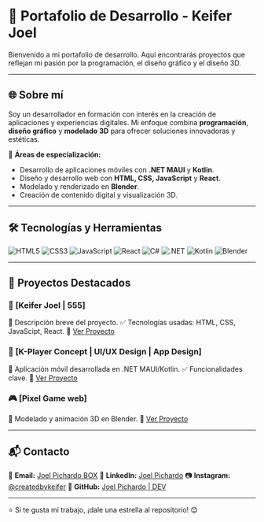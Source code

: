 # 🚀 Portafolio de Desarrollo - Keifer Joel

Bienvenido a mi portafolio de desarrollo. Aquí encontrarás proyectos que reflejan mi pasión por la programación, el diseño gráfico y el diseño 3D.

---

## 🌐 Sobre mí
Soy un desarrollador en formación con interés en la creación de aplicaciones y experiencias digitales. Mi enfoque combina **programación**, **diseño gráfico** y **modelado 3D** para ofrecer soluciones innovadoras y estéticas.

📌 **Áreas de especialización:**
- Desarrollo de aplicaciones móviles con **.NET MAUI** y **Kotlin**.
- Diseño y desarrollo web con **HTML, CSS, JavaScript** y **React**.
- Modelado y renderizado en **Blender**.
- Creación de contenido digital y visualización 3D.

---

## 🛠 Tecnologías y Herramientas

![HTML5](https://img.shields.io/badge/HTML5-%23E34F26.svg?style=for-the-badge&logo=html5&logoColor=white)
![CSS3](https://img.shields.io/badge/CSS3-%231572B6.svg?style=for-the-badge&logo=css3&logoColor=white)
![JavaScript](https://img.shields.io/badge/JavaScript-%23F7DF1E.svg?style=for-the-badge&logo=javascript&logoColor=black)
![React](https://img.shields.io/badge/React-%2361DAFB.svg?style=for-the-badge&logo=react&logoColor=black)
![C#](https://img.shields.io/badge/C%23-%23239120.svg?style=for-the-badge&logo=c-sharp&logoColor=white)
![.NET](https://img.shields.io/badge/.NET-%235C2D91.svg?style=for-the-badge&logo=dotnet&logoColor=white)
![Kotlin](https://img.shields.io/badge/Kotlin-%230095D5.svg?style=for-the-badge&logo=kotlin&logoColor=white)
![Blender](https://img.shields.io/badge/Blender-%23F5792A.svg?style=for-the-badge&logo=blender&logoColor=white)

---

## 📂 Proyectos Destacados

### 🎨 **[Keifer Joel | 555]**
📌 Descripción breve del proyecto.
✅ Tecnologías usadas: HTML, CSS, JavaScipt, React.
🔗 [Ver Proyecto](https://keiferjoel.wuaze.com/?i=1)

### 📱 **[K-Player Concept | UI/UX Design | App Design]**
📌 Aplicación móvil desarrollada en .NET MAUI/Kotlin.
✅ Funcionalidades clave.
🔗 [Ver Proyecto](https://www.behance.net/gallery/216372631/K-Player-Concept-UIUX-Design-App-Design)

### 🎮 **[Pixel Game web]**
📌 Modelado y animación 3D en Blender.
🔗 [Ver Proyecto](https://github.com/KeiferJoel/Pixel_Game_Web)


---

## 📬 Contacto
📧 **Email:** [Joel Pichardo BOX](joelalbertopichardoalayon@gmail.com)
🔗 **LinkedIn:** [Joel Pichardo](https://www.linkedin.com/in/joel-pichardo/)
📷 **Instagram:** [@createdbykeifer](https://instagram.com/createdbykeifer)
🐙 **GitHub:** [Joel Pichardo | DEV](https://github.com/KeiferJoel)

---

⭐ Si te gusta mi trabajo, ¡dale una estrella al repositorio! 😊
